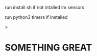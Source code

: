 <p color = 'yellow'>run install sh if not intalled lm sensors</p>
<p color = 'red'>run python3 timers if installed</p>>

<h1>SOMETHING GREAT </h1>